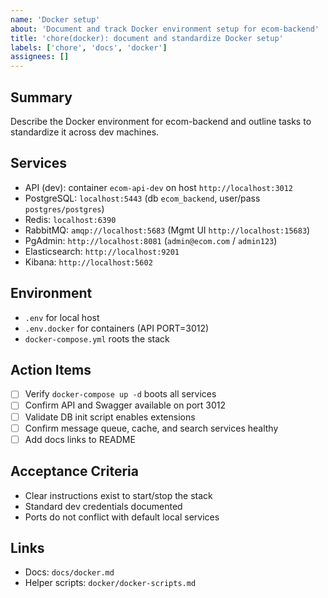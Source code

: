 ```yaml
---
name: 'Docker setup'
about: 'Document and track Docker environment setup for ecom-backend'
title: 'chore(docker): document and standardize Docker setup'
labels: ['chore', 'docs', 'docker']
assignees: []
---
```


## Summary

Describe the Docker environment for ecom-backend and outline tasks to standardize it across dev machines.

## Services

- API (dev): container `ecom-api-dev` on host `http://localhost:3012`
- PostgreSQL: `localhost:5443` (db `ecom_backend`, user/pass `postgres/postgres`)
- Redis: `localhost:6390`
- RabbitMQ: `amqp://localhost:5683` (Mgmt UI `http://localhost:15683`)
- PgAdmin: `http://localhost:8081` (`admin@ecom.com` / `admin123`)
- Elasticsearch: `http://localhost:9201`
- Kibana: `http://localhost:5602`

## Environment

- `.env` for local host
- `.env.docker` for containers (API PORT=3012)
- `docker-compose.yml` roots the stack

## Action Items

- [ ] Verify `docker-compose up -d` boots all services
- [ ] Confirm API and Swagger available on port 3012
- [ ] Validate DB init script enables extensions
- [ ] Confirm message queue, cache, and search services healthy
- [ ] Add docs links to README

## Acceptance Criteria

- Clear instructions exist to start/stop the stack
- Standard dev credentials documented
- Ports do not conflict with default local services

## Links

- Docs: `docs/docker.md`
- Helper scripts: `docker/docker-scripts.md`
